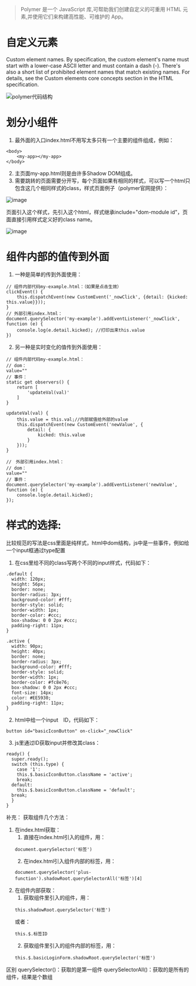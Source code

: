 > Polymer 是一个 JavaScript 库,可帮助我们创建自定义的可重用 HTML 元素,并使用它们来构建高性能、可维护的 App。

# 自定义元素

Custom element names. By specification, the custom element's name must start with a lower-case ASCII letter and must contain a dash (-). There's also a short list of prohibited element names that match existing names. For details, see the Custom elements core concepts section in the HTML specification.

![polymer代码结构](https://cuiwanyue.github.io/static/images/polymer-custom%20element-1.jpg)


# 划分小组件

1. 最外面的入口index.html不用写太多只有一个主要的组件组成，例如：

```
<body>
    <my-app></my-app>
</body>
```
2. 主页面my-app.html则是由许多Shadow DOM组成。
3. 需要跳转的页面需要分开写，每个页面如果有相同的样式，可以写一个html只包含这几个相同样式的class，样式页面例子（polymer官网提供）：

![image](https://cuiwanyue.github.io/static/images/example1-2.jpg)

页面引入这个样式，先引入这个html，样式继承include="dom-module id"，页面直接引用样式定义好的class name。

![image](https://cuiwanyue.github.io/static/images/example1-3.jpg)

# 组件内部的值传到外面

1. 一种是简单的传到外面使用：

```
// 组件内部代码my-example.html：（如果是点击生效）
clickEvent() {
    this.dispatchEvent(new CustomEvent('_nowClick', {detail: {kicked: this.value}}));
}
// 外部引用index.html：
document.querySelector('my-example').addEventListener('_nowClick', function (e) {
    console.log(e.detail.kicked); //打印出来this.value
})
```

2. 另一种是实时变化的值传到外面使用：

```
// 组件内部代码my-example.html：
// dom：
value=""
// 事件：
static get observers() {
    return [
        'updateVal(val)'
    ]
}

updateVal(val) {
    this.value = this.val;//内部赋值给外部的value
    this.dispatchEvent(new CustomEvent('newValue', {
        detail: {
            kicked: this.value
        }
    }));
}

//　外部引用index.html：
// dom：
value=""
// 事件：
document.querySelector('my-example').addEventListener('newValue', function (e) {
    console.log(e.detail.kicked);
});
```

#  样式的选择:

比较规范的写法是css里面是纯样式，html中dom结构，js中是一些事件，例如给一个input框通过type配置

1. 在css里给不同的class写两个不同的input样式，代码如下：

```
.default {
  width: 120px;
  height: 56px;  
  border: none;
  border-radius: 3px;
  background-color: #fff;
  border-style: solid;
  border-width: 1px;
  border-color: #ccc;
  box-shadow: 0 0 2px #ccc;
  padding-right: 11px;
}

.active {
  width: 90px;
  height: 40px;
  border: none;
  border-radius: 3px;
  background-color: #fff;
  border-style: solid;
  border-width: 1px;
  border-color: #fc8e76;
  box-shadow: 0 0 2px #ccc;
  font-size: 14px;
  color: #EE5930;
  padding-right: 11px;
}
```

2. html中给一个input　ID，代码如下：

```
button id="basicIconButton" on-click="_nowClick"
```

3. js里通过ID获取input并修改其class：

```
ready() {
  super.ready();
  switch (this.type) {
    case '1':
    this.$.basicIconButton.className = 'active';
    break;
  default:
    this.$.basicIconButton.className = 'default';
  break;
  }
}
```
补充：
获取组件几个方法：
1. 在index.html获取：
    1. 直接在index.html引入的组件，用：
    ```
    document.querySelector('标签')
    ```
    2. 在index.html引入组件内部的标签，用：
    ```
    document.querySelector('plus-function').shadowRoot.querySelectorAll('标签')[4]
    ```
2. 在组件内部获取：
    1. 获取组件里引入的组件，用：
    ```
    this.shadowRoot.querySelector('标签')　
    ```
    或者：
    ```
    this.$.标签ID
    ``` 
    2. 获取组件里引入的组件内部的标签，用：
    ```
    this.$.basicLoginForm.shadowRoot.querySelector('标签')
    ```
区别
querySelector()：获取的是第一组件
querySelectorAll()：获取的是所有的组件，结果是个数组